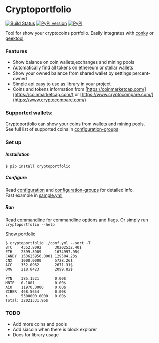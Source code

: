 # Cryptoportfolio
[![Build Status](https://travis-ci.org/a1fred/cryptoportfolio.svg?branch=master)](https://travis-ci.org/a1fred/cryptoportfolio)
[![PyPI version](https://badge.fury.io/py/cryptoportfolio.svg)](https://badge.fury.io/py/cryptoportfolio)
[![PyPI](https://img.shields.io/pypi/pyversions/cryptoportfolio.svg)](https://pypi.python.org/pypi/cryptoportfolio/0.2.7)


Tool for show your cryptocoins portfolio. Easily integrates with
[conky](https://github.com/brndnmtthws/conky) or 
[geektool](https://www.tynsoe.org/v2/geektool/).  


### Features
* Show balance on coin wallets,exchanges and mining pools
* Automatically find all tokens on ethereum or stellar wallets
* Show your owned balance from shared wallet by settings percent-owned
* Simple api easy to use as library in your project
* Coins and tokens information from [https://coinmarketcap.com/](https://coinmarketcap.com/) or [https://www.cryptocompare.com/](https://www.cryptocompare.com/)

### Supported wallets:
Cryptoportfolio can show your coins from wallets and mining pools.  
See full list of supported coins in [configuration-groups](docs/configuration-groups.md)  

### Set up
##### Installation
```shell
$ pip install cryptoportfolio
```

##### Configure
Read [configuration](docs/configuration.md) and [configuration-groups](docs/configuration-groups.md) for detailed info.  
Fast example in [sample.yml](sample.yml)

##### Run
Read [commandline](docs/commandline.md) for commandline options and flags. Or simply run `cryptoportfolio --help`

Show portfolio
```shell
$ cryptoportfolio ./conf.yml --sort -T
BTC    4352.8092      30202532.40$
ETH    2399.3909      1674997.95$
CANDY  153625956.0001 129504.23$
CNX    1000.0000      5728.26$
ACC    352.0962       2671.31$
OMG    218.8423       2099.82$
...
PYN    385.1521       0.00$
MNTP   0.1001         0.00$
AiO    11970.0000     0.00$
ZIBER  468.5654       0.00$
٨      5300000.0000   0.00$
Total: 32021331.96$
```

### TODO
* Add more coins and pools
* Add siacoin when there is block explorer
* Docs for library usage
